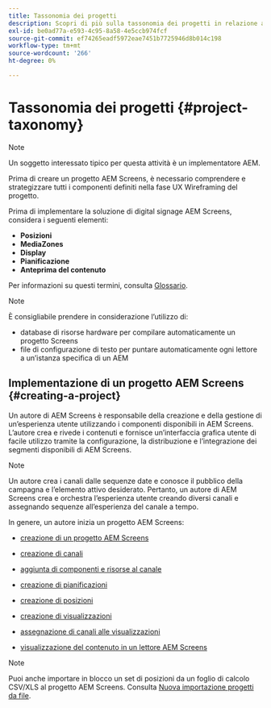```yaml
---
title: Tassonomia dei progetti
description: Scopri di più sulla tassonomia dei progetti in relazione ad AEM Screens.
exl-id: be0ad77a-e593-4c95-8a58-4e5ccb974fcf
source-git-commit: ef74265eadf5972eae7451b7725946d8b014c198
workflow-type: tm+mt
source-wordcount: '266'
ht-degree: 0%

---
```


# Tassonomia dei progetti {#project-taxonomy}

>[!NOTE]
>
>Un soggetto interessato tipico per questa attività è un implementatore AEM.

Prima di creare un progetto AEM Screens, è necessario comprendere e strategizzare tutti i componenti definiti nella fase UX Wireframing del progetto.

Prima di implementare la soluzione di digital signage AEM Screens, considera i seguenti elementi:

* **Posizioni**
* **MediaZones**
* **Display**
* **Pianificazione**
* **Anteprima del contenuto**

Per informazioni su questi termini, consulta [Glossario](https://experienceleague.adobe.com/en/docs/experience-manager-screens/user-guide/overview/screens-glossary).

>[!NOTE]
>
>È consigliabile prendere in considerazione l’utilizzo di:
>
>* database di risorse hardware per compilare automaticamente un progetto Screens
>* file di configurazione di testo per puntare automaticamente ogni lettore a un’istanza specifica di un AEM

## Implementazione di un progetto AEM Screens {#creating-a-project}

Un autore di AEM Screens è responsabile della creazione e della gestione di un’esperienza utente utilizzando i componenti disponibili in AEM Screens. L’autore crea e rivede i contenuti e fornisce un’interfaccia grafica utente di facile utilizzo tramite la configurazione, la distribuzione e l’integrazione dei segmenti disponibili di AEM Screens.

>[!NOTE]
>
>Un autore crea i canali dalle sequenze date e conosce il pubblico della campagna e l’elemento attivo desiderato. Pertanto, un autore di AEM Screens crea e orchestra l’esperienza utente creando diversi canali e assegnando sequenze all’esperienza del canale a tempo.

In genere, un autore inizia un progetto AEM Screens:

* [creazione di un progetto AEM Screens](https://experienceleague.adobe.com/en/docs/experience-manager-screens/user-guide/authoring/setting-up-projects/creating-a-screens-project)
* [creazione di canali](https://experienceleague.adobe.com/en/docs/experience-manager-screens/user-guide/authoring/setting-up-projects/managing-channels)
* [aggiunta di componenti e risorse al canale](https://experienceleague.adobe.com/en/docs/experience-manager-screens/user-guide/authoring/product-features/adding-components-to-a-channel)
* [creazione di pianificazioni](https://experienceleague.adobe.com/en/docs/experience-manager-screens/user-guide/authoring/setting-up-projects/managing-schedules)
* [creazione di posizioni](https://experienceleague.adobe.com/en/docs/experience-manager-screens/user-guide/authoring/setting-up-projects/managing-locations)
* [creazione di visualizzazioni](https://experienceleague.adobe.com/en/docs/experience-manager-screens/user-guide/authoring/setting-up-projects/managing-displays)
* [assegnazione di canali alle visualizzazioni](https://experienceleague.adobe.com/en/docs/experience-manager-screens/user-guide/authoring/setting-up-projects/assigning-channels/channel-assignment)

* [visualizzazione del contenuto in un lettore AEM Screens](https://experienceleague.adobe.com/en/docs/experience-manager-screens/user-guide/administering/working-with-screens-player)

>[!NOTE]
>Puoi anche importare in blocco un set di posizioni da un foglio di calcolo CSV/XLS al progetto AEM Screens. Consulta [Nuova importazione progetti da file](https://experienceleague.adobe.com/en/docs/experience-manager-screens/user-guide/administering/project-importer).
